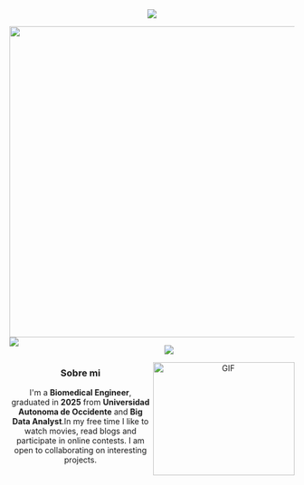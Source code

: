 

<div align="center">
<!-- TODO: Add class that explains all the tools you use -->
<div align="center
<img width="40px"><a href="https://github.com/404"><img src="https://user-images.githubusercontent.com/73097560/115834477-dbab4500-a447-11eb-908a-139a6edaec5c.gif"></a>

<p align="Left">
 <img width="550" align="top" src="https://readme-typing-svg.herokuapp.com/?lines=Welcome+to+my+GitHub+Profile!&center=true&width=360&height=30&color=27b1bf">

  <img align="left" src="https://orhun.dev/img/crow.png">
</p>

<!-- <a target="blank"><img align="left" src="./assets/profile_pic.gif" /></a> -->
<img width="40px"><a href="https://github.com/404"><img src="https://user-images.githubusercontent.com/73097560/115834477-dbab4500-a447-11eb-908a-139a6edaec5c.gif"></a>


<img align="right" height="200" width="250" alt="GIF" src="https://media.giphy.com/media/xaO6TmgQmKEQ4516sE/giphy.gif">



### Sobre mi

I'm a **Biomedical Engineer**, graduated in **2025** from **Universidad Autonoma de Occidente** and **Big Data Analyst**.In my free time I like to watch movies, read blogs and participate in online contests. I am open to collaborating on interesting projects.

<br>





